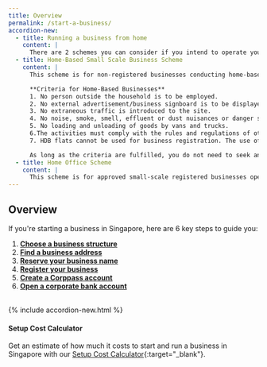```yaml
---
title: Overview
permalink: /start-a-business/
accordion-new:
  - title: Running a business from home
    content: |
      There are 2 schemes you can consider if you intend to operate your business from home. The Home-Based Small Scale Business Scheme is for non-registered businesses while the Home Office scheme is for ACRA-registered businesses.
  - title: Home-Based Small Scale Business Scheme
    content: |
      This scheme is for non-registered businesses conducting home-based business activities such as sewing work and baking at home. You should wholly own and operate this business without any employees. The activities should not materially affect the use of the premises as a residential unit and shall not cause disturbance to other residents in the neighbourhood.

      **Criteria for Home-Based Businesses**
      1. No person outside the household is to be employed.
      2. No external advertisement/business signboard is to be displayed.
      3. No extraneous traffic is introduced to the site.
      4. No noise, smoke, smell, effluent or dust nuisances or danger should be posed to the surrounding residents.
      5. No loading and unloading of goods by vans and trucks.
      6.The activities must comply with the rules and regulations of other authorities.
      7. HDB flats cannot be used for business registration. The use of a private residential premises address for business registration does not require planning permission, provided there is no material change of use of the residential premises.

      As long as the criteria are fulfilled, you do not need to seek any approval from HDB or URA to run your business from home for your non-registered business. You can find the full criteria and guidelines from [HDB](https://www.hdb.gov.sg/residential/living-in-an-hdb-flat/home-business/homebased-small-scale-business-scheme){:target="_blank"} or [URA](https://www.ura.gov.sg/Corporate/Guidelines/Home-Business/Home-Based-Businesses){:target="_blank"}.
  - title: Home Office Scheme
    content: |
      This scheme is for approved small-scale registered businesses operating from your home. You must be at least 18 years old or above and be either the owner, authorised occupier or tenant of the flat or private property. Please take note of the list of permitted business activities and guidelines [here](/images/start/Home Based Comparison.pdf){:target="_blank"}. Before registering your business with ACRA, you will need to seek approval from [HDB](https://www.hdb.gov.sg/residential/living-in-an-hdb-flat/home-business/home-office-scheme){:target="_blank"} for HDB flats or [URA](https://www.ura.gov.sg/Corporate/Guidelines/Home-Business/Home-Office-Scheme){:target="_blank"} for private residential property.   
---
```


## Overview

If you're starting a business in Singapore, here are 6 key steps to guide you:

1. **[Choose a business structure](/start-a-business/choose-a-business-structure/)**<br>
2. **[Find a business address](/start-a-business/find-a-business-address/)**<br>
3. **[Reserve your business name](/start-a-business/reserve-your-business-name/)**<br>
4. **[Register your business](/start-a-business/register-your-business/)**<br>
5. **[Create a Corppass account](/start-a-business/create-a-Corppass-account/)**<br>
6. **[Open a corporate bank account](/start-a-business/open-a-corporate-bank-account/)**

<br>
{% include accordion-new.html %}

#### Setup Cost Calculator
Get an estimate of how much it costs to start and run a business in Singapore with our [Setup Cost Calculator](https://www.edb.gov.sg/en/setting-up-in-singapore/setup-cost-calculator.html){:target="_blank"}.
